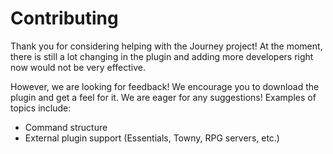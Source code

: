 # Contributing
Thank you for considering helping with the Journey project!
At the moment, there is still a lot changing in the plugin and adding more developers right now
would not be very effective.

However, we are looking for feedback! We encourage you to download the plugin and get a feel for it.
We are eager for any suggestions! Examples of topics include:
- Command structure
- External plugin support (Essentials, Towny, RPG servers, etc.)